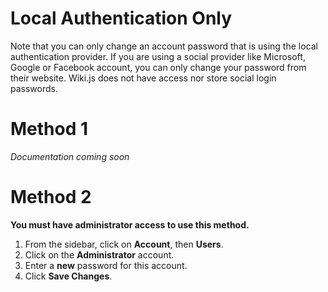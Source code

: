 <!-- TITLE: Change Account Password -->
<!-- SUBTITLE: How to change the account password -->

# Local Authentication Only
Note that you can only change an account password that is using the local authentication provider. If you are using a social provider like Microsoft, Google or Facebook account, you can only change your password from their website. Wiki.js does not have access nor store social login passwords.

# Method 1
*Documentation coming soon*

# Method 2
**You must have administrator access to use this method.**

1. From the sidebar, click on **Account**, then **Users**.
2. Click on the **Administrator** account.
3. Enter a **new** password for this account.
4. Click **Save Changes**.